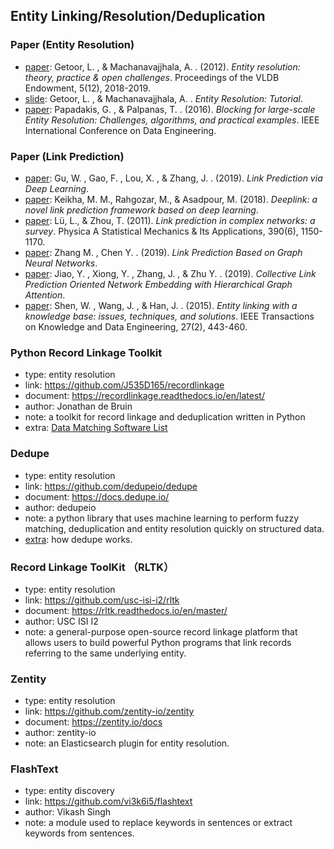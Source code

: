 ## **Entity Linking/Resolution/Deduplication**


### Paper (Entity Resolution)
  * [paper](https://www.researchgate.net/publication/262393695_Entity_resolution_Theory_practice_open_challenges): Getoor, L. , & Machanavajjhala, A. . (2012). *Entity resolution: theory, practice & open challenges*. Proceedings of the VLDB Endowment, 5(12), 2018-2019.
  * [slide](http://users.umiacs.umd.edu/~getoor/Tutorials/ER_VLDB2012.pdf): Getoor, L. , & Machanavajjhala, A. . *Entity Resolution: Tutorial*.
  * [paper](https://www.researchgate.net/publication/304456604_Blocking_for_large-scale_Entity_Resolution_Challenges_algorithms_and_practical_examples): Papadakis, G. , & Palpanas, T. . (2016). *Blocking for large-scale Entity Resolution: Challenges, algorithms, and practical examples*. IEEE International Conference on Data Engineering.

### Paper (Link Prediction)
  * [paper](https://arxiv.org/abs/1910.04807): Gu, W. , Gao, F. , Lou, X. , & Zhang, J. . (2019). *Link Prediction via Deep Learning*.
  * [paper](https://arxiv.org/abs/1807.10494): Keikha, M. M., Rahgozar, M., & Asadpour, M. (2018). *Deeplink: a novel link prediction framework based on deep learning*.
  * [paper](https://arxiv.org/abs/1010.0725): Lü, L., & Zhou, T. (2011). *Link prediction in complex networks: a survey*. Physica A Statistical Mechanics & Its Applications, 390(6), 1150-1170.
  * [paper](https://arxiv.org/abs/1802.09691): Zhang M. , Chen Y. . (2019). *Link Prediction Based on Graph Neural Networks*.
  * [paper](https://arxiv.org/abs/1910.05736v1): Jiao, Y. , Xiong, Y. , Zhang, J. , & Zhu Y. . (2019). *Collective Link Prediction Oriented Network Embedding with Hierarchical Graph Attention*.
  * [paper](http://dbgroup.cs.tsinghua.edu.cn/wangjy/papers/TKDE14-entitylinking.pdf): Shen, W. , Wang, J. , & Han, J. . (2015). *Entity linking with a knowledge base: issues, techniques, and solutions*. IEEE Transactions on Knowledge and Data Engineering, 27(2), 443-460.
  
### Python Record Linkage Toolkit
  * type: entity resolution
  * link: https://github.com/J535D165/recordlinkage
  * document: https://recordlinkage.readthedocs.io/en/latest/
  * author: Jonathan de Bruin
  * note: a toolkit for record linkage and deduplication written in Python
  * extra: [Data Matching Software List](https://github.com/J535D165/data-matching-software)
  
### Dedupe
  * type: entity resolution
  * link: https://github.com/dedupeio/dedupe
  * document: https://docs.dedupe.io/
  * author: dedupeio
  * note: a python library that uses machine learning to perform fuzzy matching, deduplication and entity resolution quickly on structured data.
  * [extra](https://dedupe.io/documentation/how-it-works.html): how dedupe works.

 ### Record Linkage ToolKit （RLTK）
  * type: entity resolution
  * link: https://github.com/usc-isi-i2/rltk
  * document: https://rltk.readthedocs.io/en/master/
  * author: USC ISI I2
  * note: a general-purpose open-source record linkage platform that allows users to build powerful Python programs that link records referring to the same underlying entity.
  
### Zentity
  * type: entity resolution
  * link: https://github.com/zentity-io/zentity
  * document: https://zentity.io/docs
  * author: zentity-io
  * note: an Elasticsearch plugin for entity resolution.
  
### FlashText
  * type: entity discovery
  * link: https://github.com/vi3k6i5/flashtext
  * author: Vikash Singh
  * note: a module used to replace keywords in sentences or extract keywords from sentences.
  

